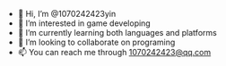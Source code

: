 - 👋 Hi, I’m @1070242423yin
- 👀 I’m interested in game developing
- 🌱 I’m currently learning both languages and platforms
- 💞️ I’m looking to collaborate on programing
- 📫 You can reach me through 1070242423@qq.com

<!---
1070242423yin/1070242423yin is a ✨ special ✨ repository because its `README.md` (this file) appears on your GitHub profile.
You can click the Preview link to take a look at your changes.
--->
